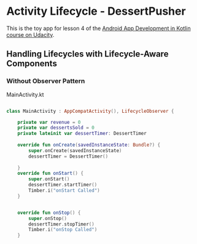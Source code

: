 # Activity Lifecycle - DessertPusher 

This is the toy app for lesson 4 of the [Android App Development in Kotlin course on Udacity](https://classroom.udacity.com/courses/ud9012/lessons/e487c600-ed68-4576-a35a-12f211cf032e/concepts/6a155d63-8153-4a56-95cb-1dfdf06aa173).

## Handling Lifecycles with Lifecycle-Aware Components   
### Without Observer Pattern

MainActivity.kt 
```kt

class MainActivity : AppCompatActivity(), LifecycleObserver {

    private var revenue = 0
    private var dessertsSold = 0
    private lateinit var dessertTimer: DessertTimer
    
    override fun onCreate(savedInstanceState: Bundle?) {
        super.onCreate(savedInstanceState)
        dessertTimer = DessertTimer()
        
    }
    override fun onStart() {
        super.onStart()
        dessertTimer.startTimer()
        Timber.i("onStart Called")
    }


    override fun onStop() {
        super.onStop()
        dessertTimer.stopTimer()
        Timber.i("onStop Called")
    }
```

